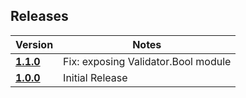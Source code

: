 ## Releases

| Version                                                      | Notes                               |
| ------------------------------------------------------------ | ----------------------------------- |
| [**1.1.0**](https://github.com/rtfeldman/elm-css/tree/1.0.1) | Fix: exposing Validator.Bool module |
| [**1.0.0**](https://github.com/rtfeldman/elm-css/tree/1.0.0) | Initial Release                     |
